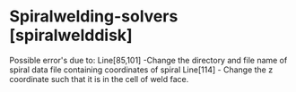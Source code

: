 # Spiralwelding-solvers [spiralwelddisk]
Possible error's due to: 
Line[85,101] -Change the directory and file name of spiral data file containing coordinates of spiral 
Line[114] - Change the  z coordinate such that it is in the cell of weld face.
